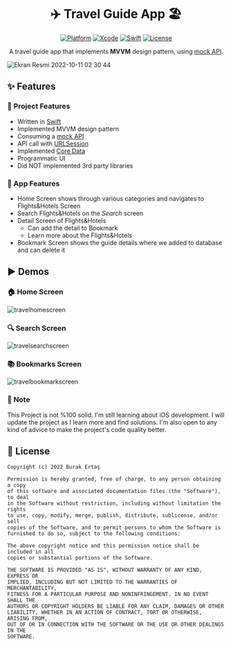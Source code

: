 <h1 align="center">✈️ Travel Guide App 🏖</h1>


<p align="center">
  <a href="https://www.apple.com"><img alt="Platform" src="https://img.shields.io/badge/platform-iOS-lightgrey"/></a>
  <a href="https://developer.apple.com/documentation/xcode-release-notes/xcode-13-release-notes"><img alt="Xcode" src="https://img.shields.io/badge/Xcode-13-blue"/></a>
  <a href="https://www.swift.org"><img alt="Swift" src="https://img.shields.io/badge/Swift-5-orange"/></a>
  <a href="https://github.com/ErtasBurak/travel-guide-app-mvvm/blob/main/LICENSE"><img alt="License" src="https://img.shields.io/badge/license-MIT-blueviolet"/></a>
</p>




<p align="center">
A travel guide app that implements <b>MVVM</b> design pattern, using 
  <a href="https://633f7631e44b83bc73bab811.mockapi.io/all_travel_list">mock API</a>.
</p>

![Ekran Resmi 2022-10-11 02 30 44](https://user-images.githubusercontent.com/88059407/194967213-7a98f7d9-1d14-4af1-b6d2-c89f7e9f30e4.png)

## ✨ Features
### 🔸 Project Features
- Written in [Swift](https://www.swift.org)
- Implemented MVVM design pattern
- Consuming a [mock API](https://633f7631e44b83bc73bab811.mockapi.io/all_travel_list)
- API call with [URLSession](https://developer.apple.com/documentation/foundation/urlsession)
- Implemented [Core Data](https://developer.apple.com/documentation/coredata)
- Programmatic UI
- Did NOT implemented 3rd party libraries

### 🔹 App Features
- Home Screen shows through various categories and navigates to Flights&Hotels Screen
- Search Flights&Hotels on the *Search* screen
- Detail Screen of Flights&Hotels
  - Can add the detail to Bookmark
  - Learn more about the Flights&Hotels
- Bookmark Screen shows the guide details where we added to database and can delete it


## ▶ Demos



### 🏠 Home Screen



![travelhomescreen](https://user-images.githubusercontent.com/88059407/194955318-243edfdb-fdac-4f29-b6cb-8ac8d21206dd.gif)



### 🔍 Search Screen



![travelsearchscreen](https://user-images.githubusercontent.com/88059407/194955389-abf68688-4592-4708-8792-6c9ca38d7453.gif)



### 📚 Bookmarks Screen




![travelbookmarkscreen](https://user-images.githubusercontent.com/88059407/194955509-eee0e04a-e980-4782-b349-967ad7b25989.gif)




### 📌 Note
This Project is not %100 solid. I'm still learning about iOS development. I will update the project as I learn more and find solutions. I'm also open to any kind of advice to make the project's code quality better.


## 📜 License
```
Copyright (c) 2022 Burak Ertaş

Permission is hereby granted, free of charge, to any person obtaining a copy
of this software and associated documentation files (the "Software"), to deal
in the Software without restriction, including without limitation the rights
to use, copy, modify, merge, publish, distribute, sublicense, and/or sell
copies of the Software, and to permit persons to whom the Software is
furnished to do so, subject to the following conditions:

The above copyright notice and this permission notice shall be included in all
copies or substantial portions of the Software.

THE SOFTWARE IS PROVIDED "AS IS", WITHOUT WARRANTY OF ANY KIND, EXPRESS OR
IMPLIED, INCLUDING BUT NOT LIMITED TO THE WARRANTIES OF MERCHANTABILITY,
FITNESS FOR A PARTICULAR PURPOSE AND NONINFRINGEMENT. IN NO EVENT SHALL THE
AUTHORS OR COPYRIGHT HOLDERS BE LIABLE FOR ANY CLAIM, DAMAGES OR OTHER
LIABILITY, WHETHER IN AN ACTION OF CONTRACT, TORT OR OTHERWISE, ARISING FROM,
OUT OF OR IN CONNECTION WITH THE SOFTWARE OR THE USE OR OTHER DEALINGS IN THE
SOFTWARE.
```
